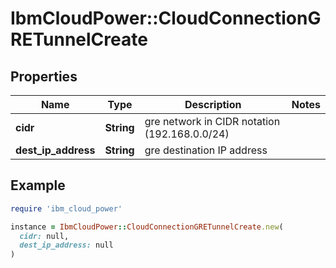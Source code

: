 # IbmCloudPower::CloudConnectionGRETunnelCreate

## Properties

| Name | Type | Description | Notes |
| ---- | ---- | ----------- | ----- |
| **cidr** | **String** | gre network in CIDR notation (192.168.0.0/24) |  |
| **dest_ip_address** | **String** | gre destination IP address |  |

## Example

```ruby
require 'ibm_cloud_power'

instance = IbmCloudPower::CloudConnectionGRETunnelCreate.new(
  cidr: null,
  dest_ip_address: null
)
```

